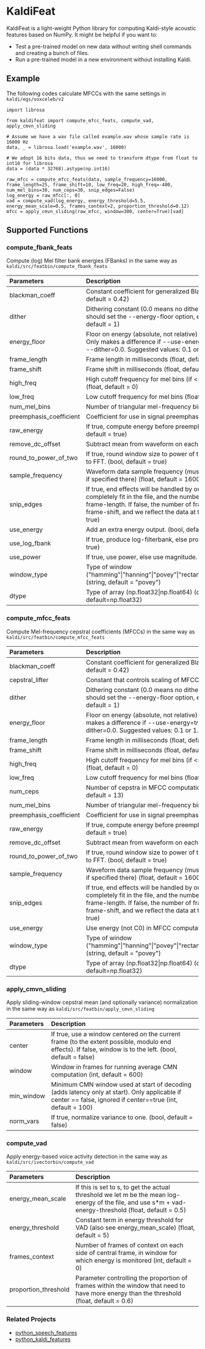 # KaldiFeat

KaldiFeat is a light-weight Python library for computing Kaldi-style acoustic features based on NumPy. It might be
helpful if you want to:

- Test a pre-trained model on new data without writing shell commands and creating a bunch of files.
- Run a pre-trained model in a new environment without installing Kaldi.

## Example

The following codes calculate MFCCs with the same settings in `kaldi/egs/voxceleb/v2`

```
import librosa

from kaldifeat import compute_mfcc_feats, compute_vad, apply_cmvn_sliding

# Assume we have a wav file called example.wav whose sample rate is 16000 Hz
data, _ = librosa.load('example.wav', 16000)

# We adopt 16 bits data, thus we need to transform dtype from float to int16 for librosa
data = (data * 32768).astype(np.int16)

raw_mfcc = compute_mfcc_feats(data, sample_frequency=16000, frame_length=25, frame_shift=10, low_freq=20, high_freq=-400, num_mel_bins=30, num_ceps=30, snip_edges=False)
log_energy = raw_mfcc[:, 0]
vad = compute_vad(log_energy, energy_threshold=5.5, energy_mean_scale=0.5, frames_context=2, proportion_threshold=0.12)
mfcc = apply_cmvn_sliding(raw_mfcc, window=300, center=True)[vad]
```

## Supported Functions

### compute_fbank_feats

Compute (log) Mel filter bank energies (FBanks) in the same way as `kaldi/src/featbin/compute_fbank_feats`

| Parameters              | Description                                                                                                                                                                                                                                                                        |
|:------------------------|:-----------------------------------------------------------------------------------------------------------------------------------------------------------------------------------------------------------------------------------------------------------------------------------|
| blackman_coeff          | Constant coefficient for generalized Blackman window. (float, default = 0.42)                                                                                                                                                                                                      |
| dither                  | Dithering constant (0.0 means no dither). If you turn this off, you should set the --energy-floor option, e.g. to 1.0 or 0.1 (float, default = 1)                                                                                                                                  |
| energy_floor            | Floor on energy (absolute, not relative) in FBANK computation. Only makes a difference if --use-energy=true; only necessary if --dither=0.0.  Suggested values: 0.1 or 1.0 (float, default = 0)                                                                                    |
| frame_length            | Frame length in milliseconds (float, default = 25)                                                                                                                                                                                                                                 |
| frame_shift             | Frame shift in milliseconds (float, default = 10)                                                                                                                                                                                                                                  |
| high_freq               | High cutoff frequency for mel bins (if <= 0, offset from Nyquist) (float, default = 0)                                                                                                                                                                                             |
| low_freq                | Low cutoff frequency for mel bins (float, default = 20)                                                                                                                                                                                                                            |
| num_mel_bins            | Number of triangular mel-frequency bins (int, default = 23)                                                                                                                                                                                                                        |
| preemphasis_coefficient | Coefficient for use in signal preemphasis (float, default = 0.97)                                                                                                                                                                                                                  |
| raw_energy              | If true, compute energy before preemphasis and windowing (bool, default = true)                                                                                                                                                                                                    |
| remove_dc_offset        | Subtract mean from waveform on each frame (bool, default = true)                                                                                                                                                                                                                   |
| round_to_power_of_two   | If true, round window size to power of two by zero-padding input to FFT. (bool, default = true)                                                                                                                                                                                    |
| sample_frequency        | Waveform data sample frequency (must match the waveform file, if specified there) (float, default = 16000)                                                                                                                                                                         |
| snip_edges              | If true, end effects will be handled by outputting only frames that completely fit in the file, and the number of frames depends on the frame-length.  If false, the number of frames depends only on the frame-shift, and we reflect the data at the ends. (bool, default = true) |
| use_energy              | Add an extra energy output. (bool, default = false)                                                                                                                                                                                                                                |
| use_log_fbank           | If true, produce log-filterbank, else produce linear. (bool, default = true)                                                                                                                                                                                                       |
| use_power               | If true, use power, else use magnitude. (bool, default = true)                                                                                                                                                                                                                     |
| window_type             | Type of window ("hamming"\|"hanning"\|"povey"\|"rectangular"\|"sine"\|"blackmann") (string, default = "povey")                                                                                                                                                                     |
| dtype                   | Type of array (np.float32\|np.float64) (dtype or string, default=np.float32)                                                                                                                                                                                                       |

### compute_mfcc_feats

Compute Mel-frequency cepstral coefficients (MFCCs) in the same way as `kaldi/src/featbin/compute_mfcc_feats`

| Parameters              | Description                                                                                                                                                                                                                                                                        |
|:------------------------|:-----------------------------------------------------------------------------------------------------------------------------------------------------------------------------------------------------------------------------------------------------------------------------------|
| blackman_coeff          | Constant coefficient for generalized Blackman window. (float, default = 0.42)                                                                                                                                                                                                      |
| cepstral_lifter         | Constant that controls scaling of MFCCs (float, default = 22)                                                                                                                                                                                                                      |
| dither                  | Dithering constant (0.0 means no dither). If you turn this off, you should set the --energy-floor option, e.g. to 1.0 or 0.1 (float, default = 1)                                                                                                                                  |
| energy_floor            | Floor on energy (absolute, not relative) in MFCC computation. Only makes a difference if --use-energy=true; only necessary if --dither=0.0.  Suggested values: 0.1 or 1.0 (float, default = 0)                                                                                     |
| frame_length            | Frame length in milliseconds (float, default = 25)                                                                                                                                                                                                                                 |
| frame_shift             | Frame shift in milliseconds (float, default = 10)                                                                                                                                                                                                                                  |
| high_freq               | High cutoff frequency for mel bins (if <= 0, offset from Nyquist) (float, default = 0)                                                                                                                                                                                             |
| low_freq                | Low cutoff frequency for mel bins (float, default = 20)                                                                                                                                                                                                                            |
| num_ceps                | Number of cepstra in MFCC computation (including C0) (int, default = 13)                                                                                                                                                                                                           |
| num_mel_bins            | Number of triangular mel-frequency bins (int, default = 23)                                                                                                                                                                                                                        |
| preemphasis_coefficient | Coefficient for use in signal preemphasis (float, default = 0.97)                                                                                                                                                                                                                  |
| raw_energy              | If true, compute energy before preemphasis and windowing (bool, default = true)                                                                                                                                                                                                    |
| remove_dc_offset        | Subtract mean from waveform on each frame (bool, default = true)                                                                                                                                                                                                                   |
| round_to_power_of_two   | If true, round window size to power of two by zero-padding input to FFT. (bool, default = true)                                                                                                                                                                                    |
| sample_frequency        | Waveform data sample frequency (must match the waveform file, if specified there) (float, default = 16000)                                                                                                                                                                         |
| snip_edges              | If true, end effects will be handled by outputting only frames that completely fit in the file, and the number of frames depends on the frame-length.  If false, the number of frames depends only on the frame-shift, and we reflect the data at the ends. (bool, default = true) |
| use_energy              | Use energy (not C0) in MFCC computation (bool, default = true)                                                                                                                                                                                                                     |
| window_type             | Type of window ("hamming"\|"hanning"\|"povey"\|"rectangular"\|"sine"\|"blackmann") (string, default = "povey")                                                                                                                                                                     |
| dtype                   | Type of array (np.float32\|np.float64) (dtype or string, default=np.float32)                                                                                                                                                                                                       |

### apply_cmvn_sliding

Apply sliding-window cepstral mean (and optionally variance) normalization in the same way
as `kaldi/src/featbin/apply_cmvn_sliding`

| Parameters | Description                                                                                                                                                 |
|:-----------|:------------------------------------------------------------------------------------------------------------------------------------------------------------|
| center     | If true, use a window centered on the current frame (to the extent possible, modulo end effects). If false, window is to the left. (bool, default = false)  |
| window     | Window in frames for running average CMN computation (int, default = 600)                                                                                   |
| min_window | Minimum CMN window used at start of decoding (adds latency only at start). Only applicable if center == false, ignored if center==true (int, default = 100) |
| norm_vars  | If true, normalize variance to one. (bool, default = false)                                                                                                 |

### compute_vad

Apply energy-based voice activity detection in the same way as `kaldi/src/ivectorbin/compute_vad`

| Parameters           | Description                                                                                                                                              |
|:---------------------|:---------------------------------------------------------------------------------------------------------------------------------------------------------|
| energy_mean_scale    | If this is set to s, to get the actual threshold we let m be the mean log-energy of the file, and use s\*m + vad-energy-threshold (float, default = 0.5) |
| energy_threshold     | Constant term in energy threshold for VAD (also see energy_mean_scale) (float, default = 5)                                                              |
| frames_context       | Number of frames of context on each side of central frame, in window for which energy is monitored (int, default = 0)                                    |
| proportion_threshold | Parameter controlling the proportion of frames within the window that need to have more energy than the threshold (float, default = 0.6)                 |

### Related Projects

- [python_speech_features](https://github.com/jameslyons/python_speech_features)
- [python_kaldi_features](https://github.com/ZitengWang/python_kaldi_features)
